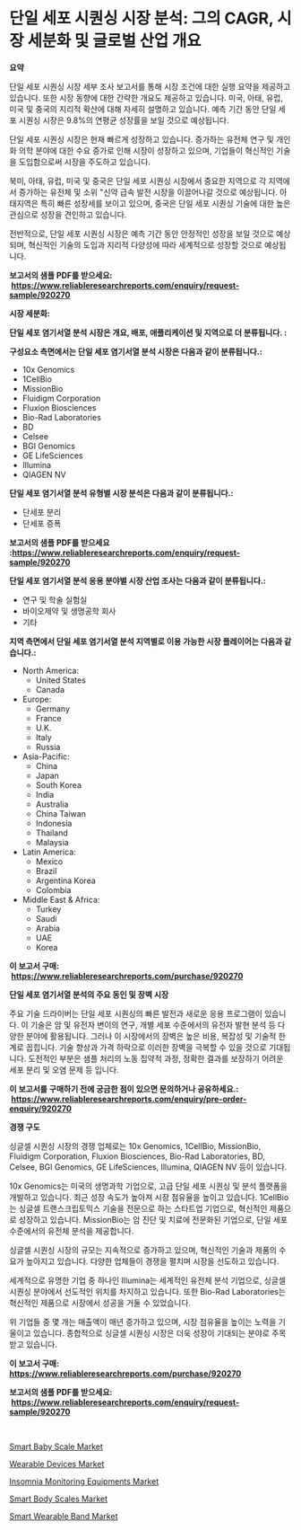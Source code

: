 <p><h1>단일 세포 시퀀싱 시장 분석: 그의 CAGR, 시장 세분화 및 글로벌 산업 개요</h1></p><p><strong>요약</strong></p>
<p><p>단일 세포 시퀀싱 시장 세부 조사 보고서를 통해 시장 조건에 대한 실행 요약을 제공하고 있습니다. 또한 시장 동향에 대한 간략한 개요도 제공하고 있습니다. 미국, 아태, 유럽, 미국 및 중국의 지리적 확산에 대해 자세히 설명하고 있습니다. 예측 기간 동안 단일 세포 시퀀싱 시장은 9.8%의 연평균 성장률을 보일 것으로 예상됩니다.</p><p>단일 세포 시퀀싱 시장은 현재 빠르게 성장하고 있습니다. 증가하는 유전체 연구 및 개인화 의학 분야에 대한 수요 증가로 인해 시장이 성장하고 있으며, 기업들이 혁신적인 기술을 도입함으로써 시장을 주도하고 있습니다.</p><p>북미, 아태, 유럽, 미국 및 중국은 단일 세포 시퀀싱 시장에서 중요한 지역으로 각 지역에서 증가하는 유전체 및 소위 "신약 급속 발전 시장을 이끌어나갈 것으로 예상됩니다. 아태지역은 특히 빠른 성장세를 보이고 있으며, 중국은 단일 세포 시퀀싱 기술에 대한 높은 관심으로 성장을 견인하고 있습니다.</p><p>전반적으로, 단일 세포 시퀀싱 시장은 예측 기간 동안 안정적인 성장을 보일 것으로 예상되며, 혁신적인 기술의 도입과 지리적 다양성에 따라 세계적으로 성장할 것으로 예상됩니다.</p></p>
<p><strong>보고서의 샘플 PDF를 받으세요: &nbsp;<a href="https://www.reliableresearchreports.com/enquiry/request-sample/920270">https://www.reliableresearchreports.com/enquiry/request-sample/920270</a></strong></p>
<p><strong>시장 세분화:</strong></p>
<p><strong> 단일 세포 염기서열 분석 시장은 개요, 배포, 애플리케이션 및 지역으로 더 분류됩니다. :</strong></p>
<p><strong>구성요소 측면에서는 단일 세포 염기서열 분석 시장은 다음과 같이 분류됩니다.:</strong></p>
<p><ul><li>10x Genomics</li><li>1CellBio</li><li>MissionBio</li><li>Fluidigm Corporation</li><li>Fluxion Biosciences</li><li>Bio-Rad Laboratories</li><li>BD</li><li>Celsee</li><li>BGI Genomics</li><li>GE LifeSciences</li><li>Illumina</li><li>QIAGEN NV</li></ul></p>
<p><strong> 단일 세포 염기서열 분석 유형별 시장 분석은 다음과 같이 분류됩니다.:</strong></p>
<p><ul><li>단세포 분리</li><li>단세포 증폭</li></ul></p>
<p><strong>보고서의 샘플 PDF를 받으세요 :<a href="https://www.reliableresearchreports.com/enquiry/request-sample/920270">https://www.reliableresearchreports.com/enquiry/request-sample/920270</a></strong></p>
<p><strong> 단일 세포 염기서열 분석 응용 분야별 시장 산업 조사는 다음과 같이 분류됩니다.:</strong></p>
<p><ul><li>연구 및 학술 실험실</li><li>바이오제약 및 생명공학 회사</li><li>기타</li></ul></p>
<p><strong>지역 측면에서 단일 세포 염기서열 분석 지역별로 이용 가능한 시장 플레이어는 다음과 같습니다.:</strong></p>
<p><ul>
    <li>
        North America:
        <ul>
            <li>United States</li>
            <li>Canada</li>
        </ul>
    </li>
    <li>
        Europe:
        <ul>
            <li>Germany</li>
            <li>France</li>
            <li>U.K.</li>
            <li>Italy</li>
            <li>Russia</li>
        </ul>
    </li>
    <li>
        Asia-Pacific:
        <ul>
            <li>China</li>
            <li>Japan</li>
            <li>South Korea</li>
            <li>India</li>
            <li>Australia</li>
            <li>China Taiwan</li>
            <li>Indonesia</li>
            <li>Thailand</li>
            <li>Malaysia</li>
        </ul>
    </li>
    <li>
        Latin America:
        <ul>
            <li>Mexico</li>
            <li>Brazil</li>
            <li>Argentina Korea</li>
            <li>Colombia</li>
        </ul>
    </li>
    <li>
        Middle East & Africa:
        <ul>
            <li>Turkey</li>
            <li>Saudi</li>
            <li>Arabia</li>
            <li>UAE</li>
            <li>Korea</li>
        </ul>
    </li>
    </ul></p>
<p><strong>이 보고서 구매: &nbsp;<a href="https://www.reliableresearchreports.com/purchase/920270">https://www.reliableresearchreports.com/purchase/920270</a></strong></p>
<p><strong>단일 세포 염기서열 분석의 주요 동인 및 장벽 시장</strong></p>
<p><p>주요 기술 드라이버는 단일 세포 시퀀싱의 빠른 발전과 새로운 응용 프로그램이 있습니다. 이 기술은 암 및 유전자 변이의 연구, 개별 세포 수준에서의 유전자 발현 분석 등 다양한 분야에 활용됩니다. 그러나 이 시장에서의 장벽은 높은 비용, 복잡성 및 기술적 한계로 꼽힙니다. 기술 향상과 가격 하락으로 이러한 장벽을 극복할 수 있을 것으로 기대됩니다. 도전적인 부분은 샘플 처리의 노동 집약적 과정, 정확한 결과를 보장하기 어려운 세포 분리 및 오염 문제 등 입니다.</p></p>
<p><strong>이 보고서를 구매하기 전에 궁금한 점이 있으면 문의하거나 공유하세요.: &nbsp;<a href="https://www.reliableresearchreports.com/enquiry/pre-order-enquiry/920270">https://www.reliableresearchreports.com/enquiry/pre-order-enquiry/920270</a></strong></p>
<p><strong>경쟁 구도</strong></p>
<p><p>싱글셀 시퀀싱 시장의 경쟁 업체로는 10x Genomics, 1CellBio, MissionBio, Fluidigm Corporation, Fluxion Biosciences, Bio-Rad Laboratories, BD, Celsee, BGI Genomics, GE LifeSciences, Illumina, QIAGEN NV 등이 있습니다. </p><p>10x Genomics는 미국의 생명과학 기업으로, 고급 단일 세포 시퀀싱 및 분석 플랫폼을 개발하고 있습니다. 최근 성장 속도가 높아져 시장 점유율을 높이고 있습니다. 1CellBio는 싱글셀 트랜스크립토믹스 기술을 전문으로 하는 스타트업 기업으로, 혁신적인 제품으로 성장하고 있습니다. MissionBio는 암 진단 및 치료에 전문화된 기업으로, 단일 세포 수준에서의 유전체 분석을 제공합니다.</p><p>싱글셀 시퀀싱 시장의 규모는 지속적으로 증가하고 있으며, 혁신적인 기술과 제품의 수요가 높아지고 있습니다. 다양한 업체들이 경쟁을 펼치며 시장을 선도하고 있습니다.</p><p>세계적으로 유명한 기업 중 하나인 Illumina는 세계적인 유전체 분석 기업으로, 싱글셀 시퀀싱 분야에서 선도적인 위치를 차지하고 있습니다. 또한 Bio-Rad Laboratories는 혁신적인 제품으로 시장에서 성공을 거둘 수 있었습니다.</p><p>위 기업들 중 몇 개는 매출액이 매년 증가하고 있으며, 시장 점유율을 높이는 노력을 기울이고 있습니다. 종합적으로 싱글셀 시퀀싱 시장은 더욱 성장이 기대되는 분야로 주목받고 있습니다.</p></p>
<p><strong>이 보고서 구매: &nbsp; <a href="https://www.reliableresearchreports.com/purchase/920270">https://www.reliableresearchreports.com/purchase/920270</a></strong></p>
<p><strong>보고서의 샘플 PDF를 받으세요: &nbsp;<a href="https://www.reliableresearchreports.com/enquiry/request-sample/920270">https://www.reliableresearchreports.com/enquiry/request-sample/920270</a></strong><strong></strong></p>
<p>&nbsp;</p>
<p><p><a href="https://github.com/pgtimber/Market-Research-Report-List-1/blob/main/smart-baby-scale-market.md">Smart Baby Scale Market</a></p><p><a href="https://github.com/arionmp/Market-Research-Report-List-2/blob/main/wearable-devices-market.md">Wearable Devices Market</a></p><p><a href="https://github.com/lataunyatinikmelvin59ilbd0dv/Market-Research-Report-List-1/blob/main/insomnia-monitoring-equipments-market.md">Insomnia Monitoring Equipments Market</a></p><p><a href="https://github.com/vimar16th/Market-Research-Report-List-3/blob/main/smart-body-scales-market.md">Smart Body Scales Market</a></p><p><a href="https://github.com/JameTravis/Market-Research-Report-List-3/blob/main/smart-wearable-band-market.md">Smart Wearable Band Market</a></p></p>